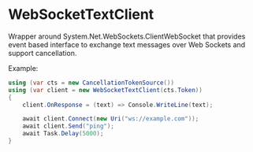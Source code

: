 # WebSocketTextClient

Wrapper around System.Net.WebSockets.ClientWebSocket that provides event based interface to exchange text messages over Web Sockets and support cancellation.

Example:

```csharp
using (var cts = new CancellationTokenSource())
using (var client = new WebSocketTextClient(cts.Token))
{
    client.OnResponse = (text) => Console.WriteLine(text);

    await client.Connect(new Uri("ws://example.com"));
    await client.Send("ping");
    await Task.Delay(5000);
}
```
